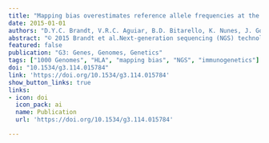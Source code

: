 ```yaml
---
title: "Mapping bias overestimates reference allele frequencies at the HLA genes in the 1000 genomes project phase I data"
date: 2015-01-01
authors: "D.Y.C. Brandt, V.R.C. Aguiar, B.D. Bitarello, K. Nunes, J. Goudet, D. Meyer"
abstract: "© 2015 Brandt et al.Next-generation sequencing (NGS) technologies have become the standard for data generation in studies of population genomics, as the 1000 Genomes Project (1000G). However, these techniques are known to be problematic when applied to highly polymorphic genomic regions, such as the human leukocyte antigen (HLA) genes. Because accurate genotype calls and allele frequency estimations are crucial to population genomics analyses, it is important to assess the reliability of NGS data. Here, we evaluate the reliability of genotype calls and allele frequency estimates of the single-nucleotide polymorphisms (SNPs) reported by 1000G (phase I) at five HLA genes (HLA-A, -B, -C, -DRB1, and -DQB1). We take advantage of the availability of HLA Sanger sequencing of 930 of the 1092 1000G samples and use this as a gold standard to benchmark the 1000G data. We document that 18.6% of SNP genotype calls in HLA genes are incorrect and that allele frequencies are estimated with an error greater than ±0.1 at approximately 25% of the SNPs in HLA genes. We found a bias toward overestimation of reference allele frequency for the 1000G data, indicating mapping bias is an important cause of error in frequency estimation in this dataset. We provide a list of sites that have poor allele frequency estimates and discuss the outcomes of including those sites in different kinds of analyses. Because the HLA region is the most polymorphic in the human genome, our results provide insights into the challenges of using of NGS data at other genomic regions of high diversity."
featured: false
publication: "G3: Genes, Genomes, Genetics"
tags: ["1000 Genomes", "HLA", "mapping bias", "NGS", "immunogenetics"]
doi: "10.1534/g3.114.015784"
link: 'https://doi.org/10.1534/g3.114.015784'
show_button_links: true 
links:
- icon: doi
  icon_pack: ai
  name: Publication
  url: 'https://doi.org/10.1534/g3.114.015784'

---
```


